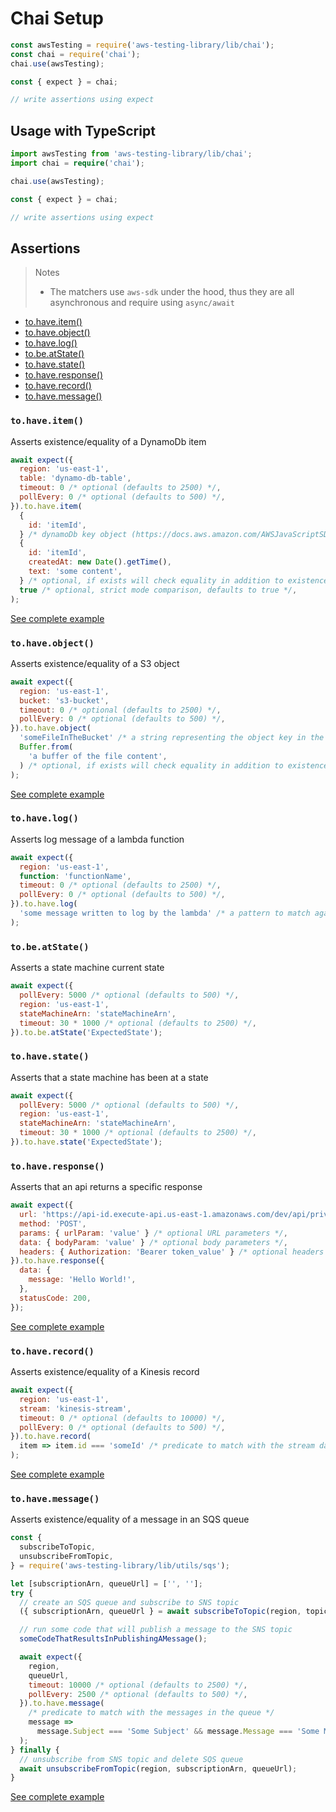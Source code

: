 # Chai Setup

```js
const awsTesting = require('aws-testing-library/lib/chai');
const chai = require('chai');
chai.use(awsTesting);

const { expect } = chai;

// write assertions using expect
```

## Usage with TypeScript

```typescript
import awsTesting from 'aws-testing-library/lib/chai';
import chai = require('chai');

chai.use(awsTesting);

const { expect } = chai;

// write assertions using expect
```

## Assertions

> Notes
>
> - The matchers use `aws-sdk` under the hood, thus they are all asynchronous and require using `async/await`

- [to.have.item()](#tohaveitem)
- [to.have.object()](#tohaveobject)
- [to.have.log()](#tohavelog)
- [to.be.atState()](#tobeatstate)
- [to.have.state()](#tohavestate)
- [to.have.response()](#tohaveresponse)
- [to.have.record()](#tohaverecord)
- [to.have.message()](#tohavemessage)

### `to.have.item()`

Asserts existence/equality of a DynamoDb item

```js
await expect({
  region: 'us-east-1',
  table: 'dynamo-db-table',
  timeout: 0 /* optional (defaults to 2500) */,
  pollEvery: 0 /* optional (defaults to 500) */,
}).to.have.item(
  {
    id: 'itemId',
  } /* dynamoDb key object (https://docs.aws.amazon.com/AWSJavaScriptSDK/latest/AWS/DynamoDB.html#getItem-property) */,
  {
    id: 'itemId',
    createdAt: new Date().getTime(),
    text: 'some content',
  } /* optional, if exists will check equality in addition to existence */,
  true /* optional, strict mode comparison, defaults to true */,
);
```

[See complete example](https://github.com/erezrokah/serverless-monorepo-app/blob/master/services/db-service/e2e/db.chai.test.ts)

### `to.have.object()`

Asserts existence/equality of a S3 object

```js
await expect({
  region: 'us-east-1',
  bucket: 's3-bucket',
  timeout: 0 /* optional (defaults to 2500) */,
  pollEvery: 0 /* optional (defaults to 500) */,
}).to.have.object(
  'someFileInTheBucket' /* a string representing the object key in the bucket */,
  Buffer.from(
    'a buffer of the file content',
  ) /* optional, if exists will check equality in addition to existence */,
);
```

[See complete example](https://github.com/erezrokah/serverless-monorepo-app/blob/master/services/file-service/e2e/handler.chai.test.ts)

### `to.have.log()`

Asserts log message of a lambda function

```js
await expect({
  region: 'us-east-1',
  function: 'functionName',
  timeout: 0 /* optional (defaults to 2500) */,
  pollEvery: 0 /* optional (defaults to 500) */,
}).to.have.log(
  'some message written to log by the lambda' /* a pattern to match against log messages */,
);
```

### `to.be.atState()`

Asserts a state machine current state

```js
await expect({
  pollEvery: 5000 /* optional (defaults to 500) */,
  region: 'us-east-1',
  stateMachineArn: 'stateMachineArn',
  timeout: 30 * 1000 /* optional (defaults to 2500) */,
}).to.be.atState('ExpectedState');
```

### `to.have.state()`

Asserts that a state machine has been at a state

```js
await expect({
  pollEvery: 5000 /* optional (defaults to 500) */,
  region: 'us-east-1',
  stateMachineArn: 'stateMachineArn',
  timeout: 30 * 1000 /* optional (defaults to 2500) */,
}).to.have.state('ExpectedState');
```

### `to.have.response()`

Asserts that an api returns a specific response

```js
await expect({
  url: 'https://api-id.execute-api.us-east-1.amazonaws.com/dev/api/private',
  method: 'POST',
  params: { urlParam: 'value' } /* optional URL parameters */,
  data: { bodyParam: 'value' } /* optional body parameters */,
  headers: { Authorization: 'Bearer token_value' } /* optional headers */,
}).to.have.response({
  data: {
    message: 'Hello World!',
  },
  statusCode: 200,
});
```

[See complete example](https://github.com/erezrokah/serverless-monorepo-app/blob/master/services/api-service/e2e/publicEndpoint.chai.test.ts)

### `to.have.record()`

Asserts existence/equality of a Kinesis record

```js
await expect({
  region: 'us-east-1',
  stream: 'kinesis-stream',
  timeout: 0 /* optional (defaults to 10000) */,
  pollEvery: 0 /* optional (defaults to 500) */,
}).to.have.record(
  item => item.id === 'someId' /* predicate to match with the stream data */,
);
```

[See complete example](https://github.com/erezrokah/serverless-monorepo-app/blob/master/services/kinesis-service/e2e/handler.chai.test.ts)

### `to.have.message()`

Asserts existence/equality of a message in an SQS queue

```js
const {
  subscribeToTopic,
  unsubscribeFromTopic,
} = require('aws-testing-library/lib/utils/sqs');

let [subscriptionArn, queueUrl] = ['', ''];
try {
  // create an SQS queue and subscribe to SNS topic
  ({ subscriptionArn, queueUrl } = await subscribeToTopic(region, topicArn));

  // run some code that will publish a message to the SNS topic
  someCodeThatResultsInPublishingAMessage();

  await expect({
    region,
    queueUrl,
    timeout: 10000 /* optional (defaults to 2500) */,
    pollEvery: 2500 /* optional (defaults to 500) */,
  }).to.have.message(
    /* predicate to match with the messages in the queue */
    message =>
      message.Subject === 'Some Subject' && message.Message === 'Some Message',
  );
} finally {
  // unsubscribe from SNS topic and delete SQS queue
  await unsubscribeFromTopic(region, subscriptionArn, queueUrl);
}
```

[See complete example](https://github.com/erezrokah/serverless-monitoring-app/blob/master/services/monitoring-service/e2e/checkEndpointStepFunction.chai.test.ts)
